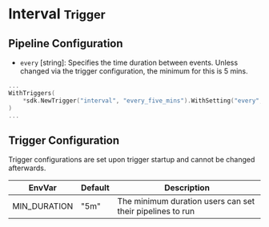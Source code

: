 # Interval <small>Trigger</small>

## Pipeline Configuration

- `every` [string]: Specifies the time duration between events. Unless changed via the trigger configuration, the minimum for this is 5 mins.

```go
...
WithTriggers(
    *sdk.NewTrigger("interval", "every_five_mins").WithSetting("every", "5m"),
)
...
```

## Trigger Configuration

Trigger configurations are set upon trigger startup and cannot be changed afterwards.

| EnvVar       | Default | Description                                               |
| ------------ | ------- | --------------------------------------------------------- |
| MIN_DURATION | "5m"    | The minimum duration users can set their pipelines to run |
